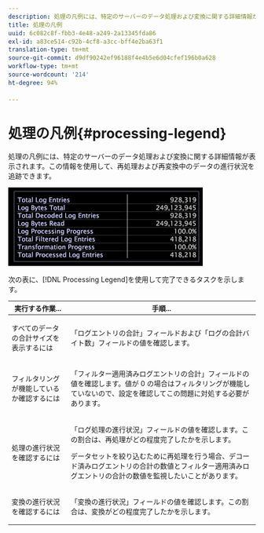 ```yaml
---
description: 処理の凡例には、特定のサーバーのデータ処理および変換に関する詳細情報が表示されます。この情報を使用して、再処理および再変換中のデータの進行状況を追跡できます。
title: 処理の凡例
uuid: 6c082c8f-fbb3-4e48-a249-2a13345fda86
exl-id: a83ce514-c92b-4cf8-a3cc-bff4e2ba63f1
translation-type: tm+mt
source-git-commit: d9df90242ef96188f4e4b5e6d04cfef196b0a628
workflow-type: tm+mt
source-wordcount: '214'
ht-degree: 94%

---
```


# 処理の凡例{#processing-legend}

処理の凡例には、特定のサーバーのデータ処理および変換に関する詳細情報が表示されます。この情報を使用して、再処理および再変換中のデータの進行状況を追跡できます。

![](assets/vis_ProcessingLegend.png)

次の表に、[!DNL Processing Legend]を使用して完了できるタスクを示します。

<table id="table_6149250C44B14C44A3CB1CEF68B280C6"> 
 <thead> 
  <tr> 
   <th colname="col1" class="entry"> 実行する作業... </th> 
   <th colname="col2" class="entry"> 手順... </th> 
  </tr> 
 </thead>
 <tbody> 
  <tr> 
   <td colname="col1"> <p>すべてのデータの合計サイズを表示するには </p> </td> 
   <td colname="col2"> <p>「<span class="wintitle">ログエントリの合計</span>」フィールドおよび「<span class="wintitle">ログの合計バイト数</span>」フィールドの値を確認します。 </p> </td> 
  </tr> 
  <tr> 
   <td colname="col1"> <p>フィルタリングが機能しているか確認するには </p> </td> 
   <td colname="col2"> <p>「<span class="wintitle">フィルター適用済みログエントリの合計</span>」フィールドの値を確認します。値が 0 の場合はフィルタリングが機能していないので、設定を確認してこの問題に対処する必要があります。 </p> </td> 
  </tr> 
  <tr> 
   <td colname="col1"> <p>処理の進行状況を確認するには </p> </td> 
   <td colname="col2"> <p>「<span class="wintitle">ログ処理の進行状況</span>」フィールドの値を確認します。この割合は、再処理がどの程度完了したかを示します。 </p> <p>データセットを絞り込むために再処理を行う場合、<span class="wintitle">デコード済みログエントリの合計</span>の数値と<span class="wintitle">フィルター適用済みログエントリの合計</span>の数値を監視したいことがあります。 </p> </td> 
  </tr> 
  <tr> 
   <td colname="col1"> <p>変換の進行状況を確認するには </p> </td> 
   <td colname="col2"> <p>「<span class="wintitle">変換の進行状況</span>」フィールドの値を確認します。この割合は、変換がどの程度完了したかを示します。 </p> </td> 
  </tr> 
 </tbody> 
</table>
